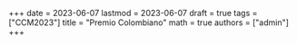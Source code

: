 +++
date      = 2023-06-07
lastmod   = 2023-06-07
draft     = true
tags      = ["CCM2023"]
title     = "Premio Colombiano"
math      = true
authors = ["admin"]
+++

